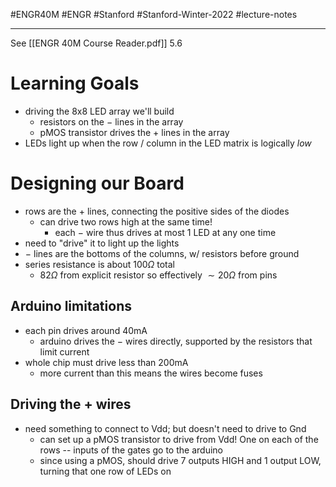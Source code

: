 #ENGR40M #ENGR #Stanford #Stanford-Winter-2022 #lecture-notes 
___
See [[ENGR 40M Course Reader.pdf]] 5.6

# Learning Goals
- driving the 8x8 LED array we'll build
	- resistors on the $-$ lines in the array
	- pMOS transistor drives the $+$ lines in the array
- LEDs light up when the row / column in the LED matrix is logically *low*

# Designing our Board
- rows are the $+$ lines, connecting the positive sides of the diodes
	- can drive two rows high at the same time!
		- each $-$ wire thus drives at most 1 LED at any one time
- need to "drive" it to light up the lights
- $-$ lines are the bottoms of the columns, w/ resistors before ground
- series resistance is about $100\Omega$ total
	- $82\Omega$ from explicit resistor so effectively $\sim 20\Omega$ from pins

## Arduino limitations
- each pin drives around 40mA
	- arduino drives the $-$ wires directly, supported by the resistors that limit current
- whole chip must drive less than 200mA
	- more current than this means the wires become fuses

## Driving the $+$ wires
- need something to connect to Vdd; but doesn't need to drive to Gnd
	- can set up a pMOS transistor to drive from Vdd! One on each of the rows -- inputs of the gates go to the arduino
	- since using a pMOS, should drive 7 outputs HIGH and 1 output LOW, turning that one row of LEDs on